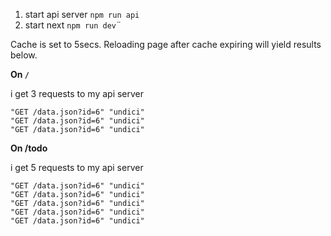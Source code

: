 1. start api server `npm run api`
2. start next `npm run dev`¨

Cache is set to 5secs.
Reloading page after cache expiring will yield results below.

**On `/`**

i get 3 requests to my api server

```
"GET /data.json?id=6" "undici"
"GET /data.json?id=6" "undici"
"GET /data.json?id=6" "undici"
```

**On /todo**

i get 5 requests to my api server

```
"GET /data.json?id=6" "undici"
"GET /data.json?id=6" "undici"
"GET /data.json?id=6" "undici"
"GET /data.json?id=6" "undici"
"GET /data.json?id=6" "undici"
```
